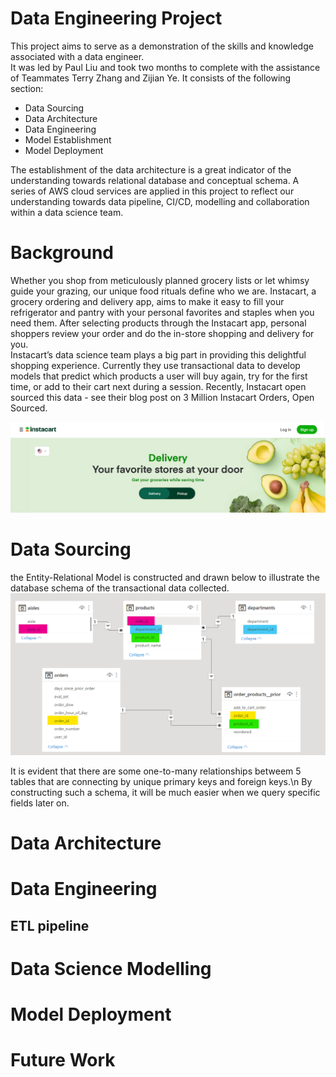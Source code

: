 # Data Engineering Project
This project aims to serve as a demonstration of the skills and knowledge associated with a data engineer.  
It was led by Paul Liu and took two months to complete with the assistance of Teammates Terry Zhang and Zijian Ye. It consists of the following section:
- Data Sourcing  
- Data Architecture  
- Data Engineering  
- Model Establishment  
- Model Deployment  

The establishment of the data architecture is a great indicator of the understanding towards relational database and conceptual schema. A series of AWS cloud services are applied in this project to reflect our understanding towards data pipeline, CI/CD, modelling and collaboration within a data science team.

# Background
Whether you shop from meticulously planned grocery lists or let whimsy guide your grazing, our unique food rituals define who we are. Instacart, a grocery ordering and delivery app, aims to make it easy to fill your refrigerator and pantry with your personal favorites and staples when you need them. After selecting products through the Instacart app, personal shoppers review your order and do the in-store shopping and delivery for you.  
Instacart’s data science team plays a big part in providing this delightful shopping experience. Currently they use transactional data to develop models that predict which products a user will buy again, try for the first time, or add to their cart next during a session. Recently, Instacart open sourced this data - see their blog post on 3 Million Instacart Orders, Open Sourced.

![](instacart.png)

# Data Sourcing
the Entity-Relational Model is constructed and drawn below to illustrate the database schema of the transactional data collected.
![](Entity-Relational_Model.png)

It is evident that there are some one-to-many relationships betweem 5 tables that are connecting by unique primary keys and foreign keys.\n
By constructing such a schema, it will be much easier when we query specific fields later on.
# Data Architecture 

# Data Engineering
## ETL pipeline

# Data Science Modelling

# Model Deployment

# Future Work







